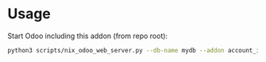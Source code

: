 # Usage

Start Odoo including this addon (from repo root):

```bash
python3 scripts/nix_odoo_web_server.py --db-name mydb --addon account_invoice_merge
```
